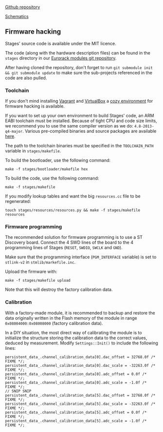 [Github repository](https://github.com/pichenettes/eurorack/tree/master/stages)

[Schematics](downloads/stages_v70.pdf)

## Firmware hacking

Stages' source code is available under the MIT licence.

The code (along with the hardware description files) can be found in the `stages` directory in our [Eurorack modules git repository](https://github.com/pichenettes/eurorack).

After having cloned the repository, don't forget to run `git submodule init && git submodule update` to make sure the sub-projects referenced in the code are also pulled.

### Toolchain

If you don't mind installing [Vagrant](https://www.vagrantup.com/) and [VirtualBox](https://www.virtualbox.org/wiki/Downloads) a [cozy environment](https://github.com/pichenettes/mutable-dev-environment) for firmware hacking is available.

If you want to set up your own environment to build Stages' code, an ARM EABI toolchain must be installed. Because of tight CPU and code size limits, we recommend you to use the same compiler version as we do: `4.8-2013-q4-major`. Various pre-compiled binaries and source packages are available [here](https://launchpad.net/gcc-arm-embedded/4.8/4.8-2013-q4-major/).

The path to the toolchain binaries must be specified in the `TOOLCHAIN_PATH` variable in `stages/makefile`.

To build the bootloader, use the following command:

```
make -f stages/bootloader/makefile hex
```


To build the code, use the following command:

```
make -f stages/makefile
```

If you modify lookup tables and want the big `resources.cc` file to be regenerated:

```
touch stages/resources/resources.py && make -f stages/makefile resources
```

### Firmware programming

The recommended solution for firmware programming is to use a ST Discovery board. Connect the 4 SWD lines of the board to the 4 programming lines of Stages (```RESET```, ```SWDIO```, ```SWCLK``` and ```GND```).

Make sure that the programming interface (```PGM_INTERFACE``` variable) is set to ```stlink-v2``` in ```stmlib/markefile.inc```.

Upload the firmware with:

```
make -f stages/makefile upload
```

Note that this will destroy the factory calibration data.

### Calibration

With a factory-made module, it is recommended to backup and restore the data originally written in the Flash memory of the module in range ```0x08004000:0x08008000``` (factory calibration data).

In a DIY situation, the most direct way of calibrating the module is to initialize the structure storing the calibration data to the correct values, deduced by measurement. Modify ```Settings::Init()``` to include the following lines:

```
persistent_data_.channel_calibration_data[0].dac_offset = 32768.0f /* FIXME */;
persistent_data_.channel_calibration_data[0].dac_scale = -32263.0f /* FIXME */;
persistent_data_.channel_calibration_data[0].adc_offset = 0.0f /* FIXME */;
persistent_data_.channel_calibration_data[0].adc_scale = -1.0f /* FIXME */;
// SNIP SNIP
persistent_data_.channel_calibration_data[5].dac_offset = 32768.0f /* FIXME */;
persistent_data_.channel_calibration_data[5].dac_scale = -32263.0f /* FIXME */;
persistent_data_.channel_calibration_data[5].adc_offset = 0.0f /* FIXME */;
persistent_data_.channel_calibration_data[5].adc_scale = -1.0f /* FIXME */;
```
